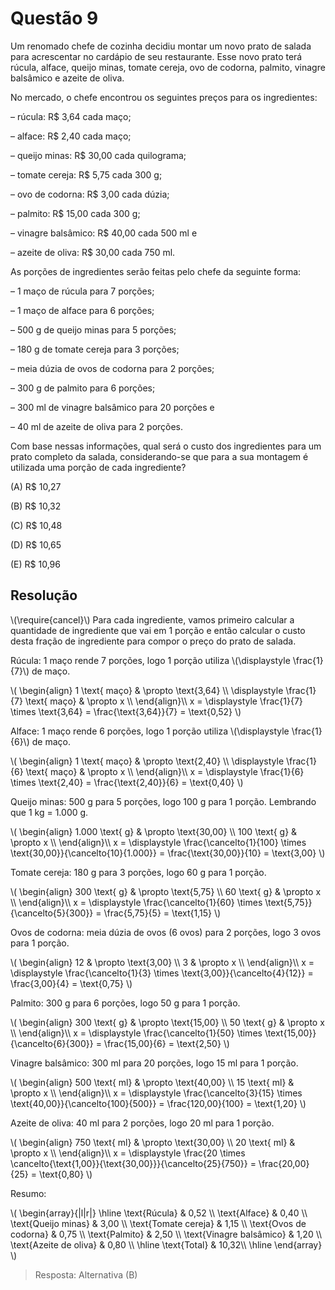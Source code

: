 # Questão 9

Um renomado chefe de cozinha decidiu montar um novo prato de salada para acrescentar no cardápio de seu restaurante. Esse novo prato terá rúcula, alface, queijo minas, tomate cereja, ovo de codorna, palmito, vinagre balsâmico e azeite de oliva.

No mercado, o chefe encontrou os seguintes preços para os ingredientes:

– rúcula: R$ 3,64 cada maço;

– alface: R$ 2,40 cada maço;

– queijo minas: R$ 30,00 cada quilograma;

– tomate cereja: R$ 5,75 cada 300 g;

– ovo de codorna: R$ 3,00 cada dúzia;

– palmito: R$ 15,00 cada 300 g;

– vinagre balsâmico: R$ 40,00 cada 500 ml e

– azeite de oliva: R$ 30,00 cada 750 ml.

As porções de ingredientes serão feitas pelo chefe da seguinte forma:

– 1 maço de rúcula para 7 porções;

– 1 maço de alface para 6 porções;

– 500 g de queijo minas para 5 porções;

– 180 g de tomate cereja para 3 porções;

– meia dúzia de ovos de codorna para 2 porções;

– 300 g de palmito para 6 porções;

– 300 ml de vinagre balsâmico para 20 porções e

– 40 ml de azeite de oliva para 2 porções.

Com base nessas informações, qual será o custo dos ingredientes para um prato completo da salada, considerando-se que para a sua montagem é utilizada uma porção de cada ingrediente?

(A) R$ 10,27

(B) R$ 10,32

(C) R$ 10,48

(D) R$ 10,65

(E) R$ 10,96

## Resolução
\\(\require{cancel}\\)
Para cada ingrediente, vamos primeiro calcular a quantidade de ingrediente que vai em 1 porção e então calcular o custo desta fração de ingrediente para compor o preço do prato de salada.

Rúcula: 1 maço rende 7 porções, logo 1 porção utiliza \\(\displaystyle \frac{1}{7}\\) de maço.

\\(
  \begin{align}
    1 \text{ maço} & \propto \text{3,64} \\\\
    \displaystyle \frac{1}{7} \text{ maço} & \propto x \\\\
  \end{align}\\\\
   x = \displaystyle \frac{1}{7} \times \text{3,64} = \frac{\text{3,64}}{7} = \text{0,52}
\\)

Alface: 1 maço rende 6 porções, logo 1 porção utiliza  \\(\displaystyle \frac{1}{6}\\) de maço.

\\(
  \begin{align}
    1 \text{ maço} & \propto \text{2,40} \\\\
    \displaystyle \frac{1}{6} \text{ maço} & \propto x \\\\
  \end{align}\\\\
  x = \displaystyle \frac{1}{6} \times \text{2,40} = \frac{\text{2,40}}{6} = \text{0,40}
\\)

Queijo minas: 500 g para 5 porções, logo 100 g para 1 porção. Lembrando que 1 kg = 1.000 g.

\\(
  \begin{align}
    1.000 \text{ g} & \propto \text{30,00} \\\\
    100 \text{ g} & \propto x \\\\
  \end{align}\\\\
  x = \displaystyle \frac{\cancelto{1}{100} \times \text{30,00}}{\cancelto{10}{1.000}} = \frac{\text{30,00}}{10} = \text{3,00}
\\)

Tomate cereja: 180 g para 3 porções, logo 60 g para 1 porção.

\\(
  \begin{align}
    300 \text{ g} & \propto \text{5,75} \\\\
    60 \text{ g} & \propto x \\\\
  \end{align}\\\\
  x = \displaystyle \frac{\cancelto{1}{60} \times \text{5,75}}{\cancelto{5}{300}} = \frac{5,75}{5} = \text{1,15}
\\)

Ovos de codorna: meia dúzia de ovos (6 ovos) para 2 porções, logo 3 ovos para 1 porção.

\\(
  \begin{align}
    12 & \propto \text{3,00} \\\\
    3 & \propto x \\\\
  \end{align}\\\\
  x = \displaystyle \frac{\cancelto{1}{3} \times \text{3,00}}{\cancelto{4}{12}} = \frac{3,00}{4} = \text{0,75}
\\)

Palmito: 300 g para 6 porções, logo 50 g para 1 porção.

\\(
  \begin{align}
    300 \text{ g} & \propto \text{15,00} \\\\
    50 \text{ g} & \propto x \\\\
  \end{align}\\\\
  x = \displaystyle \frac{\cancelto{1}{50} \times \text{15,00}}{\cancelto{6}{300}} = \frac{15,00}{6} = \text{2,50}
\\)

Vinagre balsâmico: 300 ml para 20 porções, logo 15 ml para 1 porção.

\\(
  \begin{align}
    500 \text{ ml} & \propto \text{40,00} \\\\
    15 \text{ ml} & \propto x \\\\
  \end{align}\\\\
  x = \displaystyle \frac{\cancelto{3}{15} \times \text{40,00}}{\cancelto{100}{500}} = \frac{120,00}{100} = \text{1,20}
\\)

Azeite de oliva: 40 ml para 2 porções, logo 20 ml para 1 porção.

\\(
  \begin{align}
    750 \text{ ml} & \propto \text{30,00} \\\\
    20 \text{ ml} & \propto x \\\\
  \end{align}\\\\
  x = \displaystyle \frac{20 \times \cancelto{\text{1,00}}{\text{30,00}}}{\cancelto{25}{750}} = \frac{20,00}{25} = \text{0,80}
\\)

Resumo:

\\(
  \begin{array}{|l|r|}
  \hline
  \text{Rúcula}             & 0,52 \\\\
  \text{Alface}             & 0,40 \\\\
  \text{Queijo minas}       & 3,00 \\\\
  \text{Tomate cereja}      & 1,15 \\\\
  \text{Ovos de codorna}    & 0,75 \\\\
  \text{Palmito}            & 2,50 \\\\
  \text{Vinagre balsâmico}  & 1,20 \\\\
  \text{Azeite de oliva}    & 0,80 \\\\
  \hline
  \text{Total}              & 10,32\\\\
  \hline
  \end{array}  
\\)

> Resposta: Alternativa (B)

